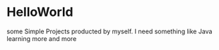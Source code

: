 # HelloWorld
some Simple Projects producted by myself. 
I need something like Java learning more and more
